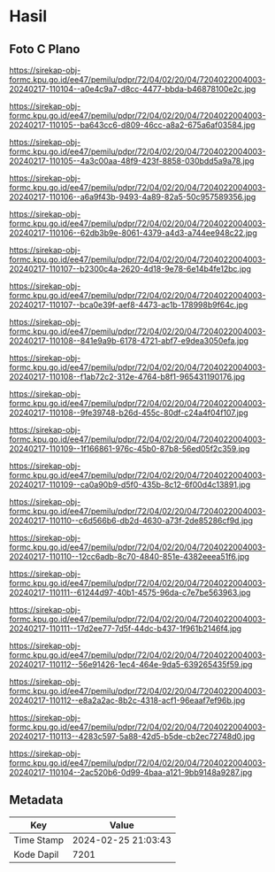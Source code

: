 # Hasil

## Foto C Plano

https://sirekap-obj-formc.kpu.go.id/ee47/pemilu/pdpr/72/04/02/20/04/7204022004003-20240217-110104--a0e4c9a7-d8cc-4477-bbda-b46878100e2c.jpg

https://sirekap-obj-formc.kpu.go.id/ee47/pemilu/pdpr/72/04/02/20/04/7204022004003-20240217-110105--ba643cc6-d809-46cc-a8a2-675a6af03584.jpg

https://sirekap-obj-formc.kpu.go.id/ee47/pemilu/pdpr/72/04/02/20/04/7204022004003-20240217-110105--4a3c00aa-48f9-423f-8858-030bdd5a9a78.jpg

https://sirekap-obj-formc.kpu.go.id/ee47/pemilu/pdpr/72/04/02/20/04/7204022004003-20240217-110106--a6a9f43b-9493-4a89-82a5-50c957589356.jpg

https://sirekap-obj-formc.kpu.go.id/ee47/pemilu/pdpr/72/04/02/20/04/7204022004003-20240217-110106--62db3b9e-8061-4379-a4d3-a744ee948c22.jpg

https://sirekap-obj-formc.kpu.go.id/ee47/pemilu/pdpr/72/04/02/20/04/7204022004003-20240217-110107--b2300c4a-2620-4d18-9e78-6e14b4fe12bc.jpg

https://sirekap-obj-formc.kpu.go.id/ee47/pemilu/pdpr/72/04/02/20/04/7204022004003-20240217-110107--bca0e39f-aef8-4473-ac1b-178998b9f64c.jpg

https://sirekap-obj-formc.kpu.go.id/ee47/pemilu/pdpr/72/04/02/20/04/7204022004003-20240217-110108--841e9a9b-6178-4721-abf7-e9dea3050efa.jpg

https://sirekap-obj-formc.kpu.go.id/ee47/pemilu/pdpr/72/04/02/20/04/7204022004003-20240217-110108--f1ab72c2-312e-4764-b8f1-965431190176.jpg

https://sirekap-obj-formc.kpu.go.id/ee47/pemilu/pdpr/72/04/02/20/04/7204022004003-20240217-110108--9fe39748-b26d-455c-80df-c24a4f04f107.jpg

https://sirekap-obj-formc.kpu.go.id/ee47/pemilu/pdpr/72/04/02/20/04/7204022004003-20240217-110109--1f166861-976c-45b0-87b8-56ed05f2c359.jpg

https://sirekap-obj-formc.kpu.go.id/ee47/pemilu/pdpr/72/04/02/20/04/7204022004003-20240217-110109--ca0a90b9-d5f0-435b-8c12-6f00d4c13891.jpg

https://sirekap-obj-formc.kpu.go.id/ee47/pemilu/pdpr/72/04/02/20/04/7204022004003-20240217-110110--c6d566b6-db2d-4630-a73f-2de85286cf9d.jpg

https://sirekap-obj-formc.kpu.go.id/ee47/pemilu/pdpr/72/04/02/20/04/7204022004003-20240217-110110--12cc6adb-8c70-4840-851e-4382eeea51f6.jpg

https://sirekap-obj-formc.kpu.go.id/ee47/pemilu/pdpr/72/04/02/20/04/7204022004003-20240217-110111--61244d97-40b1-4575-96da-c7e7be563963.jpg

https://sirekap-obj-formc.kpu.go.id/ee47/pemilu/pdpr/72/04/02/20/04/7204022004003-20240217-110111--17d2ee77-7d5f-44dc-b437-1f961b2146f4.jpg

https://sirekap-obj-formc.kpu.go.id/ee47/pemilu/pdpr/72/04/02/20/04/7204022004003-20240217-110112--56e91426-1ec4-464e-9da5-639265435f59.jpg

https://sirekap-obj-formc.kpu.go.id/ee47/pemilu/pdpr/72/04/02/20/04/7204022004003-20240217-110112--e8a2a2ac-8b2c-4318-acf1-96eaaf7ef96b.jpg

https://sirekap-obj-formc.kpu.go.id/ee47/pemilu/pdpr/72/04/02/20/04/7204022004003-20240217-110113--4283c597-5a88-42d5-b5de-cb2ec72748d0.jpg

https://sirekap-obj-formc.kpu.go.id/ee47/pemilu/pdpr/72/04/02/20/04/7204022004003-20240217-110104--2ac520b6-0d99-4baa-a121-9bb9148a9287.jpg


## Metadata

| Key        | Value               |
| ---------- | ------------------- |
| Time Stamp | 2024-02-25 21:03:43 |
| Kode Dapil | 7201                |



